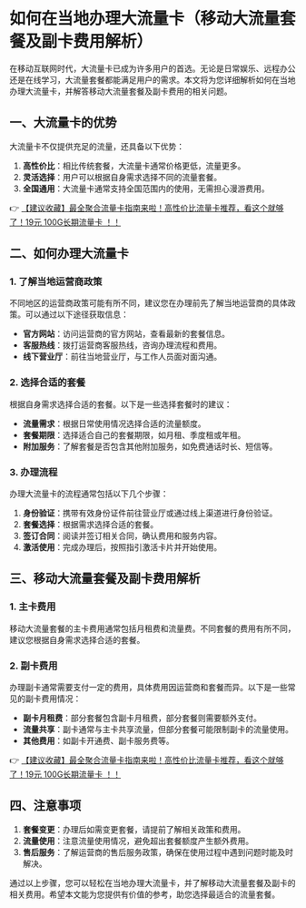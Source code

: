 # 如何在当地办理大流量卡（移动大流量套餐及副卡费用解析）

在移动互联网时代，大流量卡已成为许多用户的首选。无论是日常娱乐、远程办公还是在线学习，大流量套餐都能满足用户的需求。本文将为您详细解析如何在当地办理大流量卡，并解答移动大流量套餐及副卡费用的相关问题。

## 一、大流量卡的优势

大流量卡不仅提供充足的流量，还具备以下优势：

1. **高性价比**：相比传统套餐，大流量卡通常价格更低，流量更多。
2. **灵活选择**：用户可以根据自身需求选择不同的流量套餐。
3. **全国通用**：大流量卡通常支持全国范围内的使用，无需担心漫游费用。

👉 [【建议收藏】最全聚合流量卡指南来啦！高性价比流量卡推荐，看这个就够了！19元 100G长期流量卡 ！！](https://bit.ly/Liuliangka)

## 二、如何办理大流量卡

### 1. 了解当地运营商政策

不同地区的运营商政策可能有所不同，建议您在办理前先了解当地运营商的具体政策。可以通过以下途径获取信息：

- **官方网站**：访问运营商的官方网站，查看最新的套餐信息。
- **客服热线**：拨打运营商客服热线，咨询办理流程和费用。
- **线下营业厅**：前往当地营业厅，与工作人员面对面沟通。

### 2. 选择合适的套餐

根据自身需求选择合适的套餐。以下是一些选择套餐时的建议：

- **流量需求**：根据日常使用情况选择合适的流量额度。
- **套餐期限**：选择适合自己的套餐期限，如月租、季度租或年租。
- **附加服务**：了解套餐是否包含其他附加服务，如免费通话时长、短信等。

### 3. 办理流程

办理大流量卡的流程通常包括以下几个步骤：

1. **身份验证**：携带有效身份证件前往营业厅或通过线上渠道进行身份验证。
2. **套餐选择**：根据需求选择合适的套餐。
3. **签订合同**：阅读并签订相关合同，确认费用和服务内容。
4. **激活使用**：完成办理后，按照指引激活卡片并开始使用。

## 三、移动大流量套餐及副卡费用解析

### 1. 主卡费用

移动大流量套餐的主卡费用通常包括月租费和流量费。不同套餐的费用有所不同，建议您根据自身需求选择合适的套餐。

### 2. 副卡费用

办理副卡通常需要支付一定的费用，具体费用因运营商和套餐而异。以下是一些常见的副卡费用情况：

- **副卡月租费**：部分套餐包含副卡月租费，部分套餐则需要额外支付。
- **流量共享**：副卡通常与主卡共享流量，但部分套餐可能限制副卡的流量使用。
- **其他费用**：如副卡开通费、副卡服务费等。

👉 [【建议收藏】最全聚合流量卡指南来啦！高性价比流量卡推荐，看这个就够了！19元 100G长期流量卡 ！！](https://bit.ly/Liuliangka)

## 四、注意事项

1. **套餐变更**：办理后如需变更套餐，请提前了解相关政策和费用。
2. **流量使用**：注意流量使用情况，避免超出套餐额度产生额外费用。
3. **售后服务**：了解运营商的售后服务政策，确保在使用过程中遇到问题时能及时解决。

通过以上步骤，您可以轻松在当地办理大流量卡，并了解移动大流量套餐及副卡的相关费用。希望本文能为您提供有价值的参考，助您选择最适合的流量套餐。